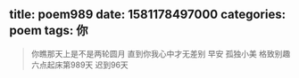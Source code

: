 title: poem989
date: 1581178497000
categories: poem
tags: 你
---
> 你瞧那天上是不是两轮圆月
直到你我心中才无差别
早安
孤独小美
格致别趣
六点起床第989天 迟到96天